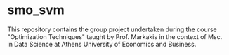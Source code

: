 # smo_svm
This repository contains the group project undertaken during the course "Optimization Techniques" taught by Prof. Markakis in the context of Msc. in Data Science at Athens University of Economics and Business.

